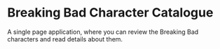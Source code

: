 # Breaking Bad Character Catalogue

A single page application, where you can review the Breaking Bad characters and read details about them.
